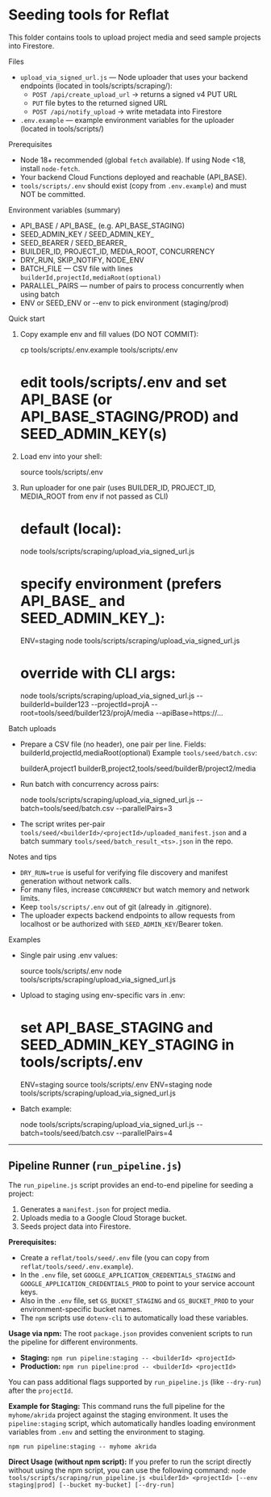 # Seeding tools for Reflat

This folder contains tools to upload project media and seed sample projects into Firestore.

Files
- `upload_via_signed_url.js` — Node uploader that uses your backend endpoints (located in tools/scripts/scraping/):
  - `POST /api/create_upload_url` → returns a signed v4 PUT URL
  - `PUT` file bytes to the returned signed URL
  - `POST /api/notify_upload` → write metadata into Firestore
- `.env.example` — example environment variables for the uploader (located in tools/scripts/)

Prerequisites
- Node 18+ recommended (global `fetch` available). If using Node <18, install `node-fetch`.
- Your backend Cloud Functions deployed and reachable (API_BASE).
- `tools/scripts/.env` should exist (copy from `.env.example`) and must NOT be committed.

Environment variables (summary)
- API_BASE / API_BASE_<ENV> (e.g. API_BASE_STAGING)
- SEED_ADMIN_KEY / SEED_ADMIN_KEY_<ENV>
- SEED_BEARER / SEED_BEARER_<ENV>
- BUILDER_ID, PROJECT_ID, MEDIA_ROOT, CONCURRENCY
- DRY_RUN, SKIP_NOTIFY, NODE_ENV
- BATCH_FILE — CSV file with lines `builderId,projectId,mediaRoot(optional)`
- PARALLEL_PAIRS — number of pairs to process concurrently when using batch
- ENV or SEED_ENV or --env to pick environment (staging/prod)

Quick start
1. Copy example env and fill values (DO NOT COMMIT):

   cp tools/scripts/.env.example tools/scripts/.env
   # edit tools/scripts/.env and set API_BASE (or API_BASE_STAGING/PROD) and SEED_ADMIN_KEY(s)

2. Load env into your shell:

   source tools/scripts/.env

3. Run uploader for one pair (uses BUILDER_ID, PROJECT_ID, MEDIA_ROOT from env if not passed as CLI)

   # default (local):
   node tools/scripts/scraping/upload_via_signed_url.js

   # specify environment (prefers API_BASE_<ENV> and SEED_ADMIN_KEY_<ENV>):
   ENV=staging node tools/scripts/scraping/upload_via_signed_url.js

   # override with CLI args:
   node tools/scripts/scraping/upload_via_signed_url.js --builderId=builder123 --projectId=projA --root=tools/seed/builder123/projA/media --apiBase=https://... 

Batch uploads
- Prepare a CSV file (no header), one pair per line. Fields: builderId,projectId,mediaRoot(optional)
  Example `tools/seed/batch.csv`:

    builderA,project1
    builderB,project2,tools/seed/builderB/project2/media

- Run batch with concurrency across pairs:

    node tools/scripts/scraping/upload_via_signed_url.js --batch=tools/seed/batch.csv --parallelPairs=3

- The script writes per-pair `tools/seed/<builderId>/<projectId>/uploaded_manifest.json` and a batch summary `tools/seed/batch_result_<ts>.json` in the repo.

Notes and tips
- `DRY_RUN=true` is useful for verifying file discovery and manifest generation without network calls.
- For many files, increase `CONCURRENCY` but watch memory and network limits.
- Keep `tools/scripts/.env` out of git (already in .gitignore).
- The uploader expects backend endpoints to allow requests from localhost or be authorized with `SEED_ADMIN_KEY`/Bearer token.

Examples
- Single pair using .env values:

    source tools/scripts/.env
    node tools/scripts/scraping/upload_via_signed_url.js

- Upload to staging using env-specific vars in .env:

    # set API_BASE_STAGING and SEED_ADMIN_KEY_STAGING in tools/scripts/.env
    ENV=staging source tools/scripts/.env
    ENV=staging node tools/scripts/scraping/upload_via_signed_url.js

- Batch example:

    node tools/scripts/scraping/upload_via_signed_url.js --batch=tools/seed/batch.csv --parallelPairs=4

---

## Pipeline Runner (`run_pipeline.js`)

The `run_pipeline.js` script provides an end-to-end pipeline for seeding a project:
1.  Generates a `manifest.json` for project media.
2.  Uploads media to a Google Cloud Storage bucket.
3.  Seeds project data into Firestore.

**Prerequisites:**
- Create a `reflat/tools/seed/.env` file (you can copy from `reflat/tools/seed/.env.example`).
- In the `.env` file, set `GOOGLE_APPLICATION_CREDENTIALS_STAGING` and `GOOGLE_APPLICATION_CREDENTIALS_PROD` to point to your service account keys.
- Also in the `.env` file, set `GS_BUCKET_STAGING` and `GS_BUCKET_PROD` to your environment-specific bucket names.
- The `npm` scripts use `dotenv-cli` to automatically load these variables.

**Usage via npm:**
The root `package.json` provides convenient scripts to run the pipeline for different environments.

- **Staging:** `npm run pipeline:staging -- <builderId> <projectId>`
- **Production:** `npm run pipeline:prod -- <builderId> <projectId>`

You can pass additional flags supported by `run_pipeline.js` (like `--dry-run`) after the `projectId`.

**Example for Staging:**
This command runs the full pipeline for the `myhome/akrida` project against the staging environment. It uses the `pipeline:staging` script, which automatically handles loading environment variables from `.env` and setting the environment to staging.

`npm run pipeline:staging -- myhome akrida`

**Direct Usage (without npm script):**
If you prefer to run the script directly without using the npm script, you can use the following command:
`node tools/scripts/scraping/run_pipeline.js <builderId> <projectId> [--env staging|prod] [--bucket my-bucket] [--dry-run]`

